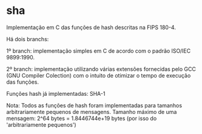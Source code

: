 sha
===

Implementação em C das funções de hash descritas na FIPS 180-4.

Há dois branchs:

1º branch: implementação simples em C de acordo com o padrão ISO/IEC 9899:1990.

2º branch: implementação utilizando várias extensões fornecidas pelo GCC (GNU Compiler Colection) com o intuito de otimizar o tempo de execução das funções.


Funções hash já implementadas: SHA-1

Nota: Todos as funções de hash foram implementadas para tamanhos arbitrariamente pequenos de mensagens.
Tamanho máximo de uma mensagem: 2^64 bytes = 1.8446744e+19 bytes (por isso do 'arbitrariamente pequenos')
